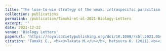 ```yaml
---
title: "The lose-to-win strategy of the weak: intraspecific parasitism via egg abduction in a termite"
collection: publications
permalink: /publication/Tamaki-et-al-2021-Biology-Letters
excerpt: ''
date: 2021-12-22
venue: 'Biology Letters'
paperurl: 'https://royalsocietypublishing.org/doi/10.1098/rsbl.2021.0540'
citation: 'Tamaki C., <b><u>Takata M.</u></b>, Matsuura K. (2021) <b><i>Biology Letters</i></b> 17: 20210540.'
---
```


<!-- 論文の要約・解説など入れたければここ打つ -->
